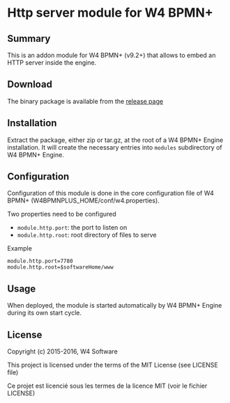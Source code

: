 Http server module for W4 BPMN+
===============================

Summary
-------

This is an addon module for W4 BPMN+ (v9.2+) that allows to embed an HTTP server inside the engine. 


Download
--------

The binary package is available from the [release page](https://github.com/w4software/w4-bpmnplus-module-httpd/releases)


Installation
------------

Extract the package, either zip or tar.gz, at the root of a W4 BPMN+ Engine installation. It will create the necessary entries into `modules` subdirectory of W4 BPMN+ Engine.


Configuration
-------------

Configuration of this module is done in the core configuration file of W4 BPMN+ (W4BPMNPLUS_HOME/conf/w4.properties).

Two properties need to be configured

- `module.http.port`: the port to listen on
- `module.http.root`: root directory of files to serve

Example

    module.http.port=7780
    module.http.root=$softwareHome/www


Usage
-----

When deployed, the module is started automatically by W4 BPMN+ Engine during its own start cycle.


License
-------

Copyright (c) 2015-2016, W4 Software

This project is licensed under the terms of the MIT License (see LICENSE file)

Ce projet est licencié sous les termes de la licence MIT (voir le fichier LICENSE)
